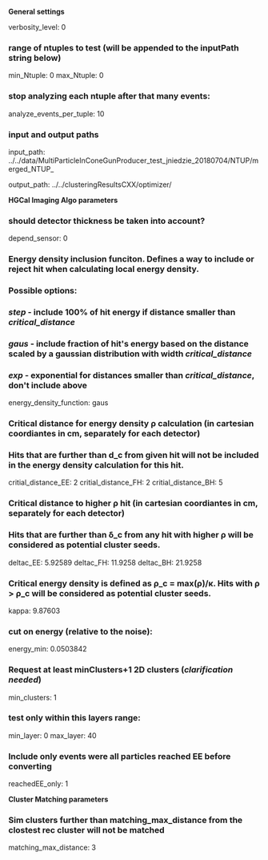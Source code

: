 **General settings**

verbosity_level:  0

### range of ntuples to test (will be appended to the inputPath string below)
min_Ntuple:  0
max_Ntuple:  0

### stop analyzing each ntuple after that many events: 
analyze_events_per_tuple:	10

### input and output paths

input_path: ../../data/MultiParticleInConeGunProducer_test_jniedzie_20180704/NTUP/merged_NTUP_

output_path: ../../clusteringResultsCXX/optimizer/


**HGCal Imaging Algo parameters**

### should detector thickness be taken into account?
depend_sensor:	0

### Energy density inclusion funciton. Defines a way to include or reject hit when calculating local energy density.
### Possible options:
### *step* - include 100% of hit energy if distance smaller than *critical_distance*  
### *gaus* - include fraction of hit's energy based on the distance scaled by a gaussian distribution with width *critical_distance*
### *exp* - exponential for distances smaller than *critical_distance*, don't include above
  energy_density_function:  gaus


### Critical distance for energy density ρ calculation (in cartesian coordiantes in cm, separately for each detector)
### Hits that are further than d_c from given hit will not be included in the energy density calculation for this hit.
critial_distance_EE:	2
critial_distance_FH:	2
critial_distance_BH:	5

### Critical distance to higher ρ hit (in cartesian coordiantes in cm, separately for each detector)
### Hits that are further than δ_c from any hit with higher ρ will be considered as potential cluster seeds.
deltac_EE:	5.92589
deltac_FH:	11.9258
deltac_BH:	21.9258

### Critical energy density is defined as ρ_c = max(ρ)/κ. Hits with ρ > ρ_c will be considered as potential cluster seeds.
kappa:	9.87603

### cut on energy (relative to the noise):
energy_min:	0.0503842

### Request at least minClusters+1 2D clusters  (*clarification needed*)
min_clusters:	1

### test only within this layers range:
min_layer: 0
max_layer: 40

### Include only events were all particles reached EE before converting
reachedEE_only:	1


**Cluster Matching parameters**

### Sim clusters further than matching_max_distance from the clostest rec cluster will not be matched 
matching_max_distance:	3

